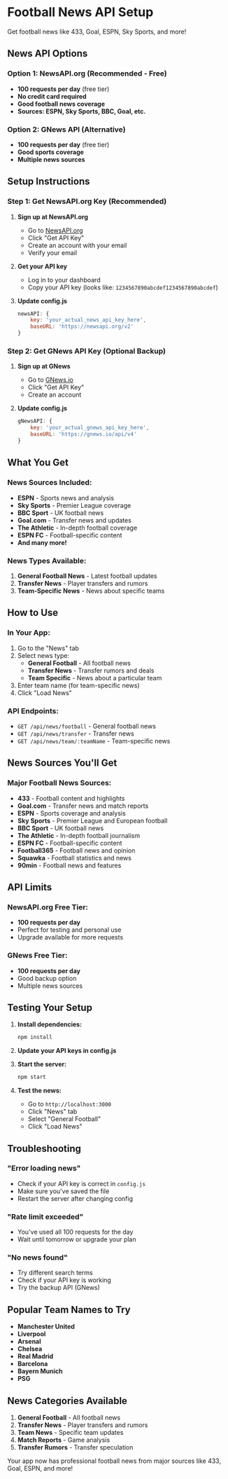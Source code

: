 # Football News API Setup

Get football news like 433, Goal, ESPN, Sky Sports, and more!

## News API Options

### **Option 1: NewsAPI.org (Recommended - Free)**
- **100 requests per day** (free tier)
- **No credit card required**
- **Good football news coverage**
- **Sources: ESPN, Sky Sports, BBC, Goal, etc.**

### **Option 2: GNews API (Alternative)**
- **100 requests per day** (free tier)
- **Good sports coverage**
- **Multiple news sources**

## Setup Instructions

### Step 1: Get NewsAPI.org Key (Recommended)

1. **Sign up at NewsAPI.org**
   - Go to [NewsAPI.org](https://newsapi.org/)
   - Click "Get API Key"
   - Create an account with your email
   - Verify your email

2. **Get your API key**
   - Log in to your dashboard
   - Copy your API key (looks like: `1234567890abcdef1234567890abcdef`)

3. **Update config.js**
   ```javascript
   newsAPI: {
       key: 'your_actual_news_api_key_here',
       baseURL: 'https://newsapi.org/v2'
   }
   ```

### Step 2: Get GNews API Key (Optional Backup)

1. **Sign up at GNews**
   - Go to [GNews.io](https://gnews.io/)
   - Click "Get API Key"
   - Create an account

2. **Update config.js**
   ```javascript
   gNewsAPI: {
       key: 'your_actual_gnews_api_key_here',
       baseURL: 'https://gnews.io/api/v4'
   }
   ```

## What You Get

### **News Sources Included:**
- **ESPN** - Sports news and analysis
- **Sky Sports** - Premier League coverage
- **BBC Sport** - UK football news
- **Goal.com** - Transfer news and updates
- **The Athletic** - In-depth football coverage
- **ESPN FC** - Football-specific content
- **And many more!**

### **News Types Available:**
1. **General Football News** - Latest football updates
2. **Transfer News** - Player transfers and rumors
3. **Team-Specific News** - News about specific teams

## How to Use

### **In Your App:**
1. Go to the "News" tab
2. Select news type:
   - **General Football** - All football news
   - **Transfer News** - Transfer rumors and deals
   - **Team Specific** - News about a particular team
3. Enter team name (for team-specific news)
4. Click "Load News"

### **API Endpoints:**
- `GET /api/news/football` - General football news
- `GET /api/news/transfer` - Transfer news
- `GET /api/news/team/:teamName` - Team-specific news

## News Sources You'll Get

### **Major Football News Sources:**
- **433** - Football content and highlights
- **Goal.com** - Transfer news and match reports
- **ESPN** - Sports coverage and analysis
- **Sky Sports** - Premier League and European football
- **BBC Sport** - UK football news
- **The Athletic** - In-depth football journalism
- **ESPN FC** - Football-specific content
- **Football365** - Football news and opinion
- **Squawka** - Football statistics and news
- **90min** - Football news and features

## API Limits

### **NewsAPI.org Free Tier:**
- **100 requests per day**
- Perfect for testing and personal use
- Upgrade available for more requests

### **GNews Free Tier:**
- **100 requests per day**
- Good backup option
- Multiple news sources

## Testing Your Setup

1. **Install dependencies:**
   ```bash
   npm install
   ```

2. **Update your API keys in config.js**

3. **Start the server:**
   ```bash
   npm start
   ```

4. **Test the news:**
   - Go to `http://localhost:3000`
   - Click "News" tab
   - Select "General Football"
   - Click "Load News"

## Troubleshooting

### **"Error loading news"**
- Check if your API key is correct in `config.js`
- Make sure you've saved the file
- Restart the server after changing config

### **"Rate limit exceeded"**
- You've used all 100 requests for the day
- Wait until tomorrow or upgrade your plan

### **"No news found"**
- Try different search terms
- Check if your API key is working
- Try the backup API (GNews)

## Popular Team Names to Try

- **Manchester United**
- **Liverpool**
- **Arsenal**
- **Chelsea**
- **Real Madrid**
- **Barcelona**
- **Bayern Munich**
- **PSG**

## News Categories Available

1. **General Football** - All football news
2. **Transfer News** - Player transfers and rumors
3. **Team News** - Specific team updates
4. **Match Reports** - Game analysis
5. **Transfer Rumors** - Transfer speculation

Your app now has professional football news from major sources like 433, Goal, ESPN, and more! 